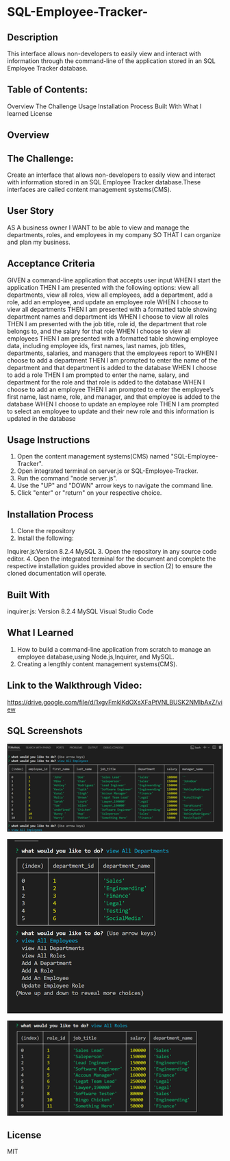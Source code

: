 # SQL-Employee-Tracker-
## Description 
This interface allows non-developers to easily view and interact with information through 
the command-line of the application stored in an SQL Employee Tracker database.

## Table of Contents:
Overview
The Challenge
Usage
Installation Process
Built With 
What I learned
License

## Overview 

## The Challenge:
Create an interface that allows non-developers to easily view and interact with information
stored in an SQL Employee Tracker database.These interfaces are called content management systems(CMS).

## User Story
AS A business owner
I WANT to be able to view and manage the departments, roles, and employees in my company
SO THAT I can organize and plan my business.

## Acceptance Criteria 
GIVEN a command-line application that accepts user input
WHEN I start the application
THEN I am presented with the following options: view all departments, view all roles, view all employees, add a department, add a role, add an employee, and update an employee role
WHEN I choose to view all departments
THEN I am presented with a formatted table showing department names and department ids
WHEN I choose to view all roles
THEN I am presented with the job title, role id, the department that role belongs to, and the salary for that role
WHEN I choose to view all employees
THEN I am presented with a formatted table showing employee data, including employee ids, first names, last names, job titles, departments, salaries, and managers that the employees report to
WHEN I choose to add a department
THEN I am prompted to enter the name of the department and that department is added to the database
WHEN I choose to add a role
THEN I am prompted to enter the name, salary, and department for the role and that role is added to the database
WHEN I choose to add an employee
THEN I am prompted to enter the employee’s first name, last name, role, and manager, and that employee is added to the database
WHEN I choose to update an employee role
THEN I am prompted to select an employee to update and their new role and this information is updated in the database 

## Usage Instructions
1. Open the content management systems(CMS) named "SQL-Employee-Tracker".
2. Open integrated terminal on server.js or SQL-Employee-Tracker.
3. Run the command "node server.js". 
4. Use the "UP" and "DOWN" arrow keys to navigate the command line.
5. Click "enter" or "return" on your respective choice.
 
## Installation Process 
1. Clone the repository
2. Install the following:

 
  Inquirer.js:Version 8.2.4
  MySQL
3. Open the repository in any source code editor.
4. Open the integrated terminal for the document and complete the respective installation guides provided above in section (2) to ensure the cloned documentation will operate.

## Built With 
inquirer.js: Version 8.2.4
MySQL
Visual Studio Code

## What I Learned 
1. How to build a command-line application from scratch to manage an employee database,using Node.js,Inquirer, and MySQL.
2. Creating a lengthly content management systems(CMS).

## Link to the Walkthrough Video: 
https://drive.google.com/file/d/1xgvFmklKdOXsXFaPtVNLBUSK2NMIbAxZ/view

## SQL Screenshots
![Screenshot of My website](./assets/View%20All%20Employees.PNG)

![Screenshot of My Website](./assets/View%20All%20Department.PNG)

![Screenshot of My Website](./assets/View%20All%20Roles.PNG)

## License
MIT
